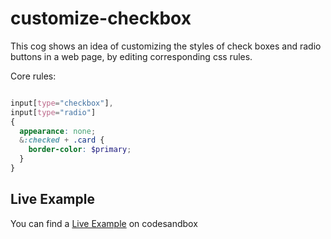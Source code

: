 # customize-checkbox

This cog shows an idea of customizing the styles of check boxes and radio buttons in a web page, by editing corresponding css rules.

Core rules:

``` scss

input[type="checkbox"],
input[type="radio"]
{
  appearance: none;
  &:checked + .card {
    border-color: $primary;
  }
}

```

## Live Example

You can find a [Live Example](https://codesandbox.io/s/customize-checkbox-rgjz7?fontsize=14&hidenavigation=1&theme=dark) on codesandbox

